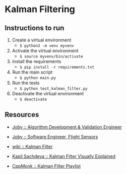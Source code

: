# Kalman Filtering

## Instructions to run

1. Create a virtual environment
   - `$ python3 -m venv myvenv`
2. Activate the virtual environment
   - `$ source myvenv/bin/activate`
3. Install the requirements
   - `$ pip install -r requirements.txt`
4. Run the main script
   - `$ python main.py`
5. Run the tests
   - `$ python test_kalman_filter.py`
6. Deactivate the virtual environment
   - `$ deactivate`

## Resources

- [Joby :: Algorithm Development & Validation Engineer](https://careers-jobyaviation.icims.com/jobs/2657/algorithm-development-%26-validation-engineer/job)

- [Joby :: Software Engineer, Flight Sensors](https://careers-jobyaviation.icims.com/jobs/2508/software-engineer%2c-flight-sensors/job)

- [wiki :: Kalman Filter](https://en.wikipedia.org/wiki/Kalman_filter)

- [Kapil Sachdeva :: Kalman Filter Visually Explained](https://www.youtube.com/watch?v=-DiZGpAh7T4&t=1568s)

- [CppMonk :: Kalman Filter Playlist](https://www.youtube.com/playlist?list=PLvKAPIGzFEr8n7WRx8RptZmC1rXeTzYtA)
